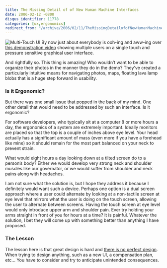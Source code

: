 ```yaml
---
title: The Missing Detail of of New Human Machine Interfaces
date: 2006-02-12 -0800
disqus_identifier: 11778
categories: [ux,ergonomics]
redirect_from: "/archive/2006/02/11/TheMissingDetailofofNewHumanMachineInterfaces.aspx/"
---
```


![Multi-Touch UI](https://haacked.com/images/MultiTouchUI.jpg) By now just about everybody is ooh-ing and aww-ing over [this demonstration video](http://mrl.nyu.edu/~jhan/ftirtouch/ "Amazing new Graphical Interface") showing multiple users on a single touch and pressure sensitive graphical user interface.

And rightfully so. This thing is amazing! Who wouldn’t want to be able to organize their photos in the manner they do in the demo? They’ve created a particularly intuitive means for navigating photos, maps, floating lava lamp blobs that is a huge step forward in usability.

### Is it Ergonomic?

But there was one small issue that popped in the back of my mind. One other detail that would need to be addressed by such an interface. Is it ergonomic?

For software developers, who typically sit at a computer 8 or more hours a day, the ergonomics of a system are extremely important. Ideally monitors are placed so that the top is a couple of inches above eye level. Your head actually has a significant amount of mass (even more if you have a forehead like mine) so it should remain for the most part
balanced on your neck to prevent strain.

What would eight hours a day looking down at a tilted screen do to a person’s body? Either we would develop very strong neck and shoulder muscles like our governator, or we would suffer from shoulder and neck pains along with headaches.

I am not sure what the solution is, but I hope they address it because I definitely would want such a device. Perhaps one option is a dual screen approach where a user could alternate by looking at a non-tactile screen
at eye level that mirrors what the user is doing on the touch screen, allowing the user to alternate between screens. Having the touch screen at eye level would only introduce upper arm and shoulder pain. Ever try holding your arms straight in front of you for hours at a time? It is painful. Whatever the solution, I bet they will come up with something
better than anything I have proposed.

### The Lesson

The lesson here is that great design is hard and [there is no perfect design](/archive/2005/05/31/ThereIsNoPerfectDesign.aspx "There is no perfect design"). When trying to design anything, such as a new UI, a compensation plan, etc... You have to consider and try to anticipate unintended consequences.
